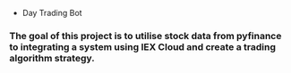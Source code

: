 *  Day Trading Bot
### The goal of this project is to utilise stock data from pyfinance to integrating a system using IEX Cloud and create a trading algorithm strategy. 

